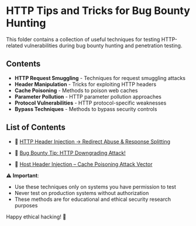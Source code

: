 # HTTP Tips and Tricks for Bug Bounty Hunting  

This folder contains a collection of useful techniques for testing HTTP-related vulnerabilities during bug bounty hunting and penetration testing.  

## Contents  

- **HTTP Request Smuggling** - Techniques for request smuggling attacks  
- **Header Manipulation** - Tricks for exploiting HTTP headers  
- **Cache Poisoning** - Methods to poison web caches  
- **Parameter Pollution** - HTTP parameter pollution approaches  
- **Protocol Vulnerabilities** - HTTP protocol-specific weaknesses  
- **Bypass Techniques** - Methods to bypass security controls  

## List of Contents
- 🧠 [HTTP Header Injection → Redirect Abuse & Response Splitting](https://github.com/cybersecplayground/bugbounty-Tips-and-Tricks/blob/main/HTTP/HTTP-Header-Injection.md)

- 🚨 [Bug Bounty Tip: HTTP Downgrading Attack!](https://github.com/cybersecplayground/bugbounty-Tips-and-Tricks/blob/main/HTTP/HTTP%20Downgrading%20Attack.md) 

- 📌 [Host Header Injection – Cache Poisoning Attack Vector](https://github.com/cybersecplayground/bugbounty-Tips-and-Tricks/blob/main/HTTP/Host%20Header%20Injection%20%E2%80%93%20Cache%20Poisoning%20Attack%20Vector.md)


⚠️ **Important**:  
- Use these techniques only on systems you have permission to test  
- Never test on production systems without authorization  
- These methods are for educational and ethical security research purposes  

Happy ethical hacking! 🚀  
